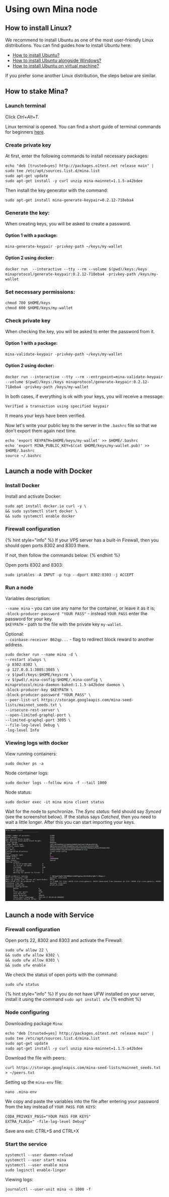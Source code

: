 # Using own Mina node

## How to install Linux? <a id="How-to-install-Linux?"></a>

We recommend to install Ubuntu as one of the most user-friendly Linux distributions. You can find guides how to install Ubuntu here:

* [How to install Ubuntu?](https://ubuntu.com/tutorials/install-ubuntu-desktop#1-overview)
* [How to install Ubuntu alongside Windows?](https://www.tecmint.com/install-ubuntu-alongside-with-windows-dual-boot/)
* [How to install Ubuntu on virtual machine?](https://www.lifewire.com/install-ubuntu-linux-windows-10-steps-2202108)

If you prefer some another Linux distribution, the steps below are similar.

## How to stake Mina? <a id="How-to-stake-Mina?"></a>

### Launch terminal <a id="Launch-terminal"></a>

Click _Ctrl+Alt+T._

Linux terminal is opened. You can find a short guide of terminal commands for beginners [here](https://ubuntu.com/tutorials/command-line-for-beginners#3-opening-a-terminal%5D.).

### Create private key <a id="Create-private-key"></a>

At first, enter the following commands to install necessary packages:

```text
echo "deb [trusted=yes] http://packages.o1test.net release main" | sudo tee /etc/apt/sources.list.d/mina.list
sudo apt-get update
sudo apt-get install -y curl unzip mina-mainnet=1.1.5-a42bdee
```

Then install the key generator with the command:

```text
sudo apt-get install mina-generate-keypair=0.2.12-718eba4
```

### Generate the key:

When creating keys, you will be asked to create a password.

#### Option 1 with a package:

```text
mina-generate-keypair -privkey-path ~/keys/my-wallet
```

#### Option 2 using docker:

```text
docker run  --interactive --tty --rm --volume $(pwd)/keys:/keys minaprotocol/generate-keypair:0.2.12-718eba4 -privkey-path /keys/my-wallet
```

### Set necessary permissions:

```text
chmod 700 $HOME/keys
chmod 600 $HOME/keys/my-wallet
```

### Check private key <a id="Check-private-key"></a>

When checking the key, you will be asked to enter the password from it.

#### Option 1 with a package:

```text
mina-validate-keypair -privkey-path ~/keys/my-wallet
```

#### Option 2 using docker:

```text
docker run --interactive --tty --rm --entrypoint=mina-validate-keypair --volume $(pwd)/keys:/keys minaprotocol/generate-keypair:0.2.12-718eba4 -privkey-path /keys/my-wallet
```

In both cases, if everything is ok with your keys, you will receive a message:

```text
Verified a transaction using specified keypair
```

It means your keys have been verified.

Now let's write your public key to the server in the `.bashrc` file so that we don't export them again next time.

```text
echo 'export KEYPATH=$HOME/keys/my-wallet' >> $HOME/.bashrc
echo 'export MINA_PUBLIC_KEY=$(cat $HOME/keys/my-wallet.pub)' >> $HOME/.bashrc
source ~/.bashrc
```

## Launch a node with Docker

### Install Docker

Install and activate Docker:

```text
sudo apt install docker.io curl -y \
&& sudo systemctl start docker \
&& sudo systemctl enable docker
```

### Firewall configuration

{% hint style="info" %}
If your VPS server has a built-in Firewall, then you should open ports 8302 and 8303 there.

If not, then follow the commands below:
{% endhint %}

Open ports 8302 and 8303:

```text
sudo iptables -A INPUT -p tcp --dport 8302:8303 -j ACCEPT
```

### Run a node

Variables description:  
  
`--name mina` - you can use any name for the container, or leave it as it is;  
`-block-producer-password "YOUR PASS"` - instead `YOUR PASS` enter the password for your key.  
`$KEYPATH` - path to the file with the private key `my-wallet`. 

Optional:  
`--coinbase-receiver B62qp...` - flag to redirect block reward to another address.

```text
sudo docker run --name mina -d \
--restart always \
-p 8302:8302 \
-p 127.0.0.1:3085:3085 \
-v $(pwd)/keys:$HOME/keys:ro \
-v $(pwd)/.mina-config:$HOME/.mina-config \
minaprotocol/mina-daemon-baked:1.1.5-a42bdee daemon \
-block-producer-key $KEYPATH \
-block-producer-password "YOUR_PASS" \
--peer-list-url https://storage.googleapis.com/mina-seed-lists/mainnet_seeds.txt \
--insecure-rest-server \
--open-limited-graphql-port \
--limited-graphql-port 3095 \
--file-log-level Debug \
-log-level Info
```

### Viewing logs with docker

View running containers:

```text
sudo docker ps -a
```

Node container logs:

```text
sudo docker logs --follow mina -f --tail 1000
```

Node status:

```text
sudo docker exec -it mina mina client status
```

Wait for the node to synchronize. The _Sync status:_ field should say _Synced_ \(see the screenshot below\). If the status says _Catched_, then you need to wait a little longer. After this you can start importing your keys.

![](../../.gitbook/assets/image%20%281%29.png)

## Launch a node with Service

### Firewall configuration

Open ports 22, 8302 and 8303 and activate the Firewall:

```text
sudo ufw allow 22 \
&& sudo ufw allow 8302 \
&& sudo ufw allow 8303 \
&& sudo ufw enable
```

We check the status of open ports with the command:

```text
sudo ufw status
```

{% hint style="info" %}
If you do not have UFW installed on your server, install it using the command `sudo apt install ufw`
{% endhint %}

### Node configuring

Downloading package `Mina`:

```text
echo "deb [trusted=yes] http://packages.o1test.net release main" | sudo tee /etc/apt/sources.list.d/mina.list
sudo apt-get update
sudo apt-get install -y curl unzip mina-mainnet=1.1.5-a42bdee
```

Download the file with peers:

```text
curl https://storage.googleapis.com/mina-seed-lists/mainnet_seeds.txt > ~/peers.txt
```

Setting up the `mina-env` file:

```text
nano .mina-env
```

We copy and paste the variables into the file after entering your password from the key instead of `YOUR PASS FOR KEYS`:

```text
CODA_PRIVKEY_PASS="YOUR PASS FOR KEYS"
EXTRA_FLAGS=" -file-log-level Debug"
```

Save ans exit: CTRL+S and CTRL+X

### Start the service

```text
systemctl --user daemon-reload
systemctl --user start mina
systemctl --user enable mina
sudo loginctl enable-linger
```

Viewing logs:

```text
journalctl --user-unit mina -n 1000 -f
```




